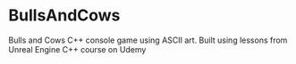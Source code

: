 # BullsAndCows
Bulls and Cows C++ console game using ASCII art.  Built using lessons from Unreal Engine C++ course on Udemy
